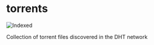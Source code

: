 torrents 
========
![Indexed](https://img.shields.io/badge/indexed-158129-blue)

Collection of torrent files discovered in the DHT network

